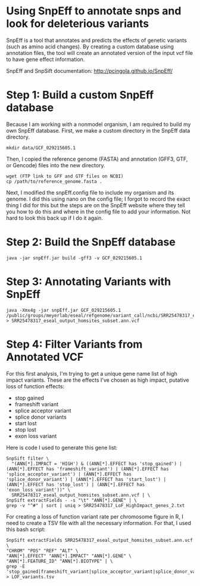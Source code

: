 # Using SnpEff to annotate snps and look for deleterious variants

SnpEff is a tool that annotates and predicts the effects of genetic variants (such as amino acid changes). By creating a custom database using annotation files, the tool will create an annotated version of the input vcf file to have gene effect information. 

SnpEff and SnpSift documentation: http://pcingola.github.io/SnpEff/

# Step 1: Build a custom SnpEff database

Because I am working with a nonmodel organism, I am required to build my own SnpEff database. First, we make a custom directory in the SnpEff data directory. 

    mkdir data/GCF_029215605.1

Then, I copied the reference genome (FASTA) and annotation (GFF3, GTF, or Gencode) files into the new directory.

    wget (FTP link to GFF and GTF files on NCBI) 
    cp /path/to/reference_genome.fasta .

Next, I modified the snpEff.config file to include my organism and its genome. I did this using nano on the config file; I forgot to record the exact thing I did for this but the steps are on the SnpEff website where they tell you how to do this and where in the config file to add your information. Not hard to look this back up if I do it again. 

# Step 2: Build the SnpEff database 

    java -jar snpEff.jar build -gff3 -v GCF_029215605.1

# Step 3: Annotating Variants with SnpEff

    java -Xmx4g -jar snpEff.jar GCF_029215605.1 /public/groups/meyerlab/eseal/refgenome/variant_call/ncbi/SRR25478317_eseal_output_homsites_subset.vcf.gz > SRR25478317_eseal_output_homsites_subset.ann.vcf

# Step 4: Filter Variants from Annotated VCF 

For this first analysis, I'm trying to get a unique gene name list of high impact variants. These are the effects I've chosen as high impact, putative loss of function effects: 

- stop gained
- frameshift variant
- splice acceptor variant
- splice donor variants
- start lost
- stop lost
- exon loss variant

Here is code I used to generate this gene list: 

```
SnpSift filter \
  "(ANN[*].IMPACT = 'HIGH') & ((ANN[*].EFFECT has 'stop_gained') | (ANN[*].EFFECT has 'frameshift_variant') | (ANN[*].EFFECT has 'splice_acceptor_variant') | (ANN[*].EFFECT has 'splice_donor_variant') | (ANN[*].EFFECT has 'start_lost') | (ANN[*].EFFECT has 'stop_lost') | (ANN[*].EFFECT has 'exon_loss_variant'))" \
  SRR25478317_eseal_output_homsites_subset.ann.vcf | \
SnpSift extractFields - -s "\t" "ANN[*].GENE" | \
grep -v "^#" | sort | uniq > SRR25478317_LoF_HighImpact_genes_2.txt
```

For creating a loss of function variant rate per chromosome figure in R, I need to create a TSV file with all the necessary information. For that, I used this bash script: 

```
SnpSift extractFields SRR25478317_eseal_output_homsites_subset.ann.vcf \
"CHROM" "POS" "REF" "ALT" \
"ANN[*].EFFECT" "ANN[*].IMPACT" "ANN[*].GENE" \
"ANN[*].FEATURE_ID" "ANN[*].BIOTYPE" | \
grep -E 'stop_gained|frameshift_variant|splice_acceptor_variant|splice_donor_variant|start_lost|stop_lost|exon_loss_variant' > LOF_variants.tsv
```




